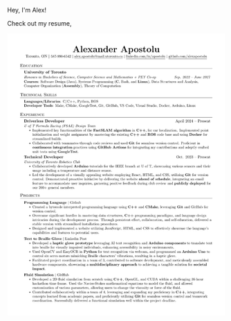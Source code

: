 Hey, I'm Alex!

Check out my resume,

[![resume](/github_profile/Alexander_Apostolu_Resume-1.png)](github_profile/Alexander_Apostolu_Resume.pdf)
